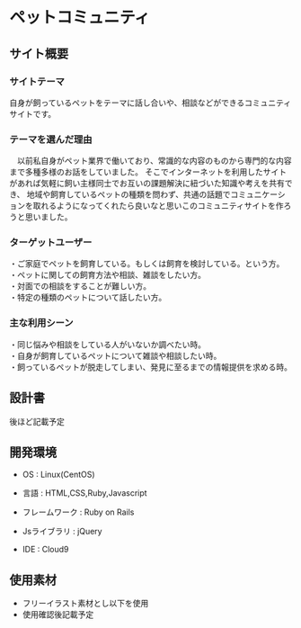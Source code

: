 # ペットコミュニティ

## サイト概要

### サイトテーマ
自身が飼っているペットをテーマに話し合いや、相談などができるコミュニティサイトです。

### テーマを選んだ理由
　以前私自身がペット業界で働いており、常識的な内容のものから専門的な内容まで多種多様のお話をしていました。
そこでインターネットを利用したサイトがあれば気軽に飼い主様同士でお互いの課題解決に紐づいた知識や考えを共有でき、
地域や飼育しているペットの種類を問わず、共通の話題でコミュニケーションを取れるようになってくれたら良いなと思いこのコミュニティサイトを作ろうと思いました。

### ターゲットユーザー
・ご家庭でペットを飼育している。もしくは飼育を検討している。という方。</br>
・ペットに関しての飼育方法や相談、雑談をしたい方。</br>
・対面での相談をすることが難しい方。</br>
・特定の種類のペットについて話したい方。

### 主な利用シーン
・同じ悩みや相談をしている人がいないか調べたい時。</br>
・自身が飼育しているペットについて雑談や相談したい時。</br>
・飼っているペットが脱走してしまい、発見に至るまでの情報提供を求める時。

## 設計書
後ほど記載予定

## 開発環境
* OS : Linux(CentOS)

* 言語 : HTML,CSS,Ruby,Javascript

* フレームワーク : Ruby on Rails

* Jsライブラリ : jQuery

* IDE : Cloud9

## 使用素材
* フリーイラスト素材とし以下を使用
* 使用確認後記載予定
